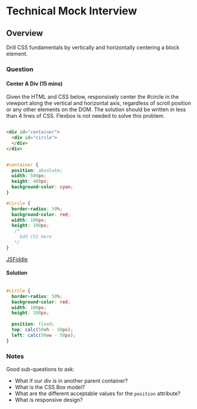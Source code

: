 # Technical Mock Interview

## Overview

Drill CSS fundamentals by vertically and horizontally centering a block element.

### Question 

#### Center A Div (15 mins)

Given the HTML and CSS below, responsively center the #circle in the viewport along the vertical and horizontal axis, regardless of scroll position or any other elements on the DOM. The solution should be written in less than 4 lines of CSS. Flexbox is not needed to solve this problem.

```html

<div id="container">
  <div id="circle">
  </div>
</div>
```

```css

#container {
  position: absolute;
  width: 500px;
  height: 400px;
  background-color: cyan;
}

#circle {
  border-radius: 50%;
  background-color: red;
  width: 100px;
  height: 100px;
   /*
     Add CSS Here 
   */
}

```

[JSFiddle](https://jsfiddle.net/3sf5ntw2/)

#### Solution


```css

#circle {
  border-radius: 50%;
  background-color: red;
  width: 100px;
  height: 100px;
  
  position: fixed;
  top: calc(50vh - 50px);
  left: calc(50vw - 50px);
}

```


### Notes

Good sub-questions to ask:

* What if our div is in another parent container?
* What is the CSS Box model?
* What are the different acceptable values for the `position` attribute?
* What is responsive design?
